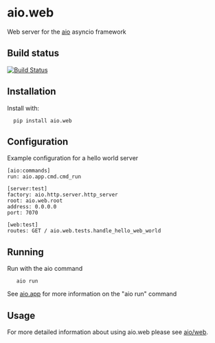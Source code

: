 aio.web
=======

Web server for the [aio](https://github.com/phlax/aio) asyncio framework

Build status
------------
[![Build Status](https://travis-ci.org/phlax/aio.web.svg?branch=master)](https://travis-ci.org/phlax/aio.web)

Installation
------------

Install with:

```
  pip install aio.web
```

Configuration
-------------

Example configuration for a hello world server

```
[aio:commands]
run: aio.app.cmd.cmd_run

[server:test]
factory: aio.http.server.http_server
root: aio.web.root
address: 0.0.0.0
port: 7070

[web:test]
routes: GET / aio.web.tests.handle_hello_web_world
```


Running
-------

Run with the aio command

```
   aio run
```

See [aio.app](http://github.com/phlax/aio.app) for more information on the "aio run" command


Usage
-----
For more detailed information about using aio.web please see [aio/web](aio/web).
